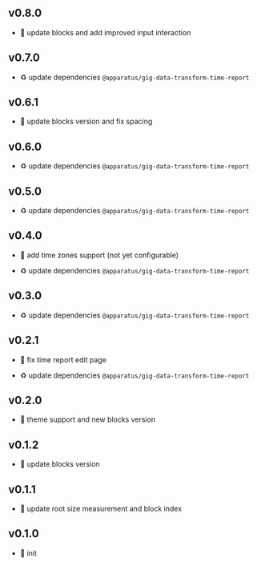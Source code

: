 ## v0.8.0

* 🌱 update blocks and add improved input interaction

## v0.7.0

* ♻️ update dependencies `@apparatus/gig-data-transform-time-report`

## v0.6.1

* 🐞 update blocks version and fix spacing

## v0.6.0

* ♻️ update dependencies `@apparatus/gig-data-transform-time-report`

## v0.5.0

* ♻️ update dependencies `@apparatus/gig-data-transform-time-report`

## v0.4.0

* 🌱 add time zones support (not yet configurable)

* ♻️ update dependencies `@apparatus/gig-data-transform-time-report`

## v0.3.0

* ♻️ update dependencies `@apparatus/gig-data-transform-time-report`

## v0.2.1

* 🐞 fix time report edit page

* ♻️ update dependencies `@apparatus/gig-data-transform-time-report`

## v0.2.0

* 🌱 theme support and new blocks version

## v0.1.2

* 🐞 update blocks version

## v0.1.1

* 🐞 update root size measurement and block index

## v0.1.0

* 🐣 init
